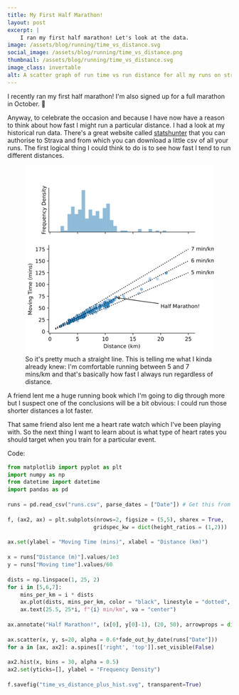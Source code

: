 ```yaml
---
title: My First Half Marathon!
layout: post
excerpt: |
    I ran my first half marathon! Let's look at the data.
image: /assets/blog/running/time_vs_distance.svg
social_image: /assets/blog/running/time_vs_distance.png
thumbnail: /assets/blog/running/time_vs_distance.svg
image_class: invertable
alt: A scatter graph of run time vs run distance for all my runs on strava. It shows that I mainly run between 5 and 6 min per kilometer, regardless of distance 
---
```


I recently ran my first half marathon! I'm also signed up for a full marathon in October. 😬

Anyway, to celebrate the occasion and because I have now have a reason to think about how fast I might run a particular distance. I had a look at my historical run data. There's a great website called [statshunter](https://www.statshunters.com/) that you can authorise to Strava and from which you can download a little csv of all your runs. The first logical thing I could think to do is to see how fast I tend to run different distances.

<figure>
<img src="/assets/blog/running/time_vs_distance_plus_hist.svg"/>
<figcaption>
So it's pretty much a straight line. This is telling me what I kinda already knew: I'm comfortable running between 5 and 7 mins/km and that's basically how fast I always run regardless of distance. 
</figcaption>
</figure>

A friend lent me a huge running book which I'm going to dig through more but I suspect one of the conclusions will be a bit obvious: I could run those shorter distances a lot faster.

That same friend also lent me a heart rate watch which I've been playing with. So the next thing I want to learn about is what type of heart rates you should target when you train for a particular event. 


Code:

```python
from matplotlib import pyplot as plt
import numpy as np
from datetime import datetime
import pandas as pd

runs = pd.read_csv("runs.csv", parse_dates = ["Date"]) # Get this from statshunter.com

f, (ax2, ax) = plt.subplots(nrows=2, figsize = (5,5), sharex = True,
                           gridspec_kw = dict(height_ratios = (1,2)))

ax.set(ylabel = "Moving Time (mins)", xlabel = "Distance (km)")

x = runs["Distance (m)"].values/1e3
y = runs["Moving time"].values/60

dists = np.linspace(1, 25, 2)
for i in [5,6,7]:
    mins_per_km = i * dists
    ax.plot(dists, mins_per_km, color = "black", linestyle = "dotted", label = f"{i} min/km")
    ax.text(25.5, 25*i, f"{i} min/km", va = "center")

ax.annotate("Half Marathon!", (x[0], y[0]-1), (20, 50), arrowprops = dict(arrowstyle = "->"))

ax.scatter(x, y, s=20, alpha = 0.6*fade_out_by_date(runs["Date"]))
for a in [ax, ax2]: a.spines[['right', 'top']].set_visible(False)

ax2.hist(x, bins = 30, alpha = 0.5)
ax2.set(yticks=[], ylabel = "Frequency Density")

f.savefig("time_vs_distance_plus_hist.svg", transparent=True)
```